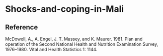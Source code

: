 # Shocks-and-coping-in-Mali




## Reference
McDowell, A., A. Engel, J. T. Massey, and K. Maurer. 1981. Plan and operation of the Second National Health and Nutrition Examination Survey, 1976–1980. Vital and Health Statistics 1: 1144.
 
